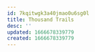 ```yaml
---
id: 7kqitwgk3a40jmao0u6sg0l
title: Thousand Trails
desc: ''
updated: 1666678339779
created: 1666678339779
---
```

